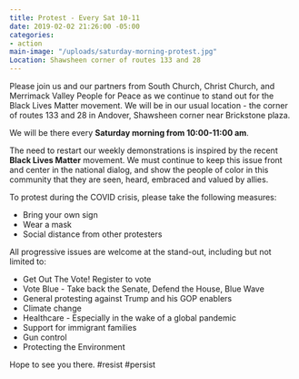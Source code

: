 ```yaml
---
title: Protest - Every Sat 10-11
date: 2019-02-02 21:26:00 -05:00
categories:
- action
main-image: "/uploads/saturday-morning-protest.jpg"
Location: Shawsheen corner of routes 133 and 28
---
```


Please join us and our partners from South Church, Christ Church, and Merrimack Valley People for Peace as we continue to stand out for the Black Lives Matter movement. We will be in our usual location - the corner of routes 133 and 28 in Andover, Shawsheen corner near Brickstone plaza. 

We will be there every **Saturday morning from 10:00-11:00 am**. 

The need to restart our weekly demonstrations is inspired by the recent **Black Lives Matter** movement. We must continue to keep this issue front and center in the national dialog, and show the people of color in this community that they are seen, heard, embraced and valued by allies. 

To protest during the COVID crisis, please take the following measures:
* Bring your own sign
* Wear a mask
* Social distance from other protesters

All progressive issues are welcome at the stand-out, including but not limited to: 
* Get Out The Vote! Register to vote
* Vote Blue - Take back the Senate, Defend the House, Blue Wave
* General protesting against Trump and his GOP enablers
* Climate change
* Healthcare - Especially in the wake of a global pandemic
* Support for immigrant families
* Gun control
* Protecting the Environment

Hope to see you there. #resist #persist